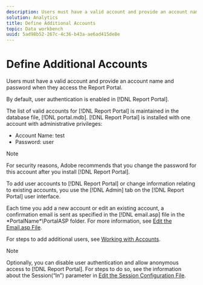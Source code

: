```yaml
---
description: Users must have a valid account and provide an account name and password when they access the Report Portal.
solution: Analytics
title: Define Additional Accounts
topic: Data workbench
uuid: 5ad98b52-267c-4c36-b43a-ae6ad415de8e
---
```


# Define Additional Accounts

Users must have a valid account and provide an account name and password when they access the Report Portal.

By default, user authentication is enabled in [!DNL Report Portal].

The list of valid accounts for [!DNL Report Portal] is maintained in the database file, [!DNL portal.mdb]. [!DNL Report Portal] is installed with one account with administrative privileges:

* Account Name: test 
* Password: user

>[!NOTE]
>
>For security reasons, Adobe recommends that you change the password for this account after you install [!DNL Report Portal].

To add user accounts to [!DNL Report Portal] or change information relating to existing accounts, you use the [!DNL Admin] tab on the [!DNL Report Portal] user interface.

Each time you add a new account or edit an existing account, a confirmation email is sent as specified in the [!DNL email.asp] file in the \*PortalName*\PortalASP folder. For more information, see [Edit the Email.asp File](../../../home/c-rpt-oview/c-install-rpt-port/t-email-file.md#task-d9f4f306d38e435aa7effab3d94f690b).

For steps to add additional users, see [Working with Accounts](../../../home/c-rpt-oview/c-admin-rpt/c-work-accts/c-work-accts.md#concept-c933a1940bda4a3489d61d8af315e45d).

>[!NOTE]
>
>Optionally, you can disable user authentication and allow anonymous access to [!DNL Report Portal]. For steps to do so, see the information about the Session(“In”) parameter in [Edit the Session Configuration File](../../../home/c-rpt-oview/c-install-rpt-port/t-edit-sess-config-file.md#task-cf11c3a780bd4936afd3f64a6b30afc7).

